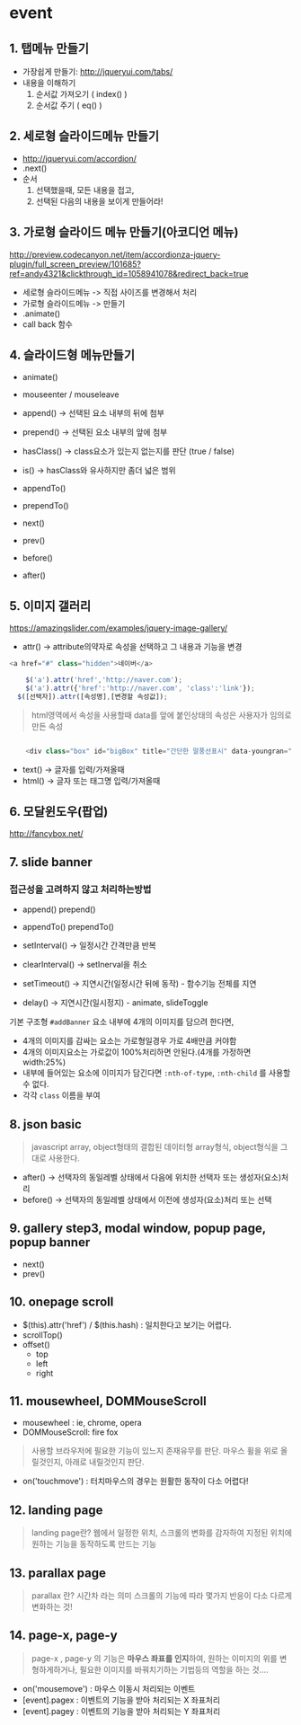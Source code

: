 # event

## 1. 탭메뉴 만들기
- 가장쉽게 만들기: <http://jqueryui.com/tabs/>
- 내용을 이해하기
    1. 순서값 가져오기 ( index() )
    2. 순서값 주기 ( eq() )

## 2. 세로형 슬라이드메뉴 만들기
- <http://jqueryui.com/accordion/>
- .next()
- 순서
	1. 선택했을때, 모든 내용을 접고,
	2. 선택된 다음의 내용을 보이게 만들어라!

## 3. 가로형 슬라이드 메뉴 만들기(아코디언 메뉴)
<http://preview.codecanyon.net/item/accordionza-jquery-plugin/full_screen_preview/101685?ref=andy4321&clickthrough_id=1058941078&redirect_back=true>
- 세로형 슬라이드메뉴 -> 직접 사이즈를 변경해서 처리
- 가로형 슬라이드메뉴 -> 만들기
- .animate()
- call back 함수

## 4. 슬라이드형 메뉴만들기
- animate()
- mouseenter / mouseleave
- append()    -> 선택된 요소 내부의 뒤에 첨부
- prepend()   -> 선택된 요소 내부의 앞에 첨부
- hasClass()  -> class요소가 있는지 없는지를 판단 (true / false)
- is() 				-> hasClass와 유사하지만 좀더 넓은 범위


- appendTo()
- prependTo()
- next()
- prev()
- before()
- after()


## 5. 이미지 갤러리
<https://amazingslider.com/examples/jquery-image-gallery/>
- attr()    -> attribute의약자로 속성을 선택하고 그 내용과 기능을 변경

```javascript
<a href="#" class="hidden">네이버</a>

	$('a').attr('href','http://naver.com');
	$('a').attr({'href':'http://naver.com', 'class':'link'});
  $([선택자]).attr([속성명],[변경할 속성값]);
```
> html영역에서 속성을 사용할때 data를 앞에 붙인상태의 속성은 사용자가 임의로 만든 속성

```javascript

	<div class="box" id="bigBox" title="간단한 말풍선표시" data-youngran=""> </div>
```

- text()    -> 글자를 입력/가져올때
- html()    -> 글자 또는 태그명 입력/가져올때


## 6. 모달윈도우(팝업)
<http://fancybox.net/>


## 7. slide banner
### 접근성을 고려하지 않고 처리하는방법
- append() prepend()
- appendTo() prependTo()

- setInterval()   -> 일정시간 간격만큼 반복
- clearInterval() -> setInerval을 취소
- setTimeout()    -> 지연시간(일정시간 뒤에 동작) - 함수기능 전체를 지연
- delay()         -> 지연시간(일시정지) - animate, slideToggle

기본 구조형
`#addBanner` 요소 내부에 4개의 이미지를 담으려 한다면, 
- 4개의 이미지를 감싸는 요소는 가로형일경우 가로 4배만큼 커야함
- 4개의 이미지요소는 가로값이 100%처리하면 안된다.(4개를 가정하면 width:25%)
- 내부에 들어있는 요소에 이미지가 담긴다면 `:nth-of-type`, `:nth-child` 를 사용할 수 없다.
- 각각 `class` 이름을 부여

## 8. json basic
> javascript array, object형태의 결합된 데이터형
> array형식, object형식을 그대로 사용한다.

- after()   -> 선택자의 동일레벨 상태에서 다음에 위치한 선택자 또는 생성자(요소)처리
- before()  -> 선택자의 동일레벨 상태에서 이전에 생성자(요소)처리 또는 선택

## 9. gallery step3, modal window, popup page, popup banner

- next()
- prev()

## 10. onepage scroll

- $(this).attr('href')  / $(this.hash)  : 일치한다고 보기는 어렵다.
- scrollTop()
- offset()
  - top
  - left
  - right

## 11. mousewheel, DOMMouseScroll
- mousewheel : ie, chrome, opera
- DOMMouseScroll: fire fox

> 사용할 브라우저에 필요한 기능이 있느지 존재유무를 판단.
> 마우스 휠을 위로 올릴것인지, 아래로 내릴것인지 판단.

- on('touchmove')   : 터치마우스의 경우는 원활한 동작이 다소 어렵다!


## 12. landing page
> landing page란?
> 웹에서 일정한 위치, 스크롤의 변화를 감자하여 지정된 위치에 원하는 기능을 
> 동작하도록 만드는 기능


## 13. parallax page
> parallax 란?
> 시간차 라는 의미
> 스크롤의 기능에 따라 몇가지 반응이 다소 다르게 변화하는 것!

## 14. page-x, page-y
> page-x , page-y 의 기능은 **마우스 좌표를 인지**하여, 원하는 이미지의 위를 변형하게하거나,
> 필요한 이미지를 바꿔치기하는 기법등의 역할을 하는 것....

- on('mousemove') : 마우스 이동시 처리되는 이벤트
- [event].pagex   : 이벤트의 기능을 받아 처리되는 X 좌표처리
- [event].pagey   : 이벤트의 기능을 받아 처리되는 Y 좌표처리









